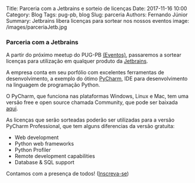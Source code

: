 Title: Parceria com a Jetbrains e sorteio de licenças
Date: 2017-11-16 10:00
Category: Blog
Tags: pug-pb, blog
Slug: parceria
Authors: Fernando Júnior
Summary: Jetbrains libera licenças para sortear nos nossos eventos
image: /images/parceriaJetb.jpg

### Parceria com a Jetbrains

A partir do próximo meetup do PUG-PB [(Eventos)](pages/eventos.html),
passaremos a sortear licenças para utilização em qualquer produto da
[Jetbrains](https://www.jetbrains.com/products).

A empresa conta em seu porfólio com excelentes ferramentas de desenvolvimento,
a exemplo do ótimo [PyCharm](https://www.jetbrains.com/pycharm/),
IDE para desenvolvimento na linguagem de programação Python.

O PyCharm, que funciona nas plataformas Windows, Linux e Mac,
tem uma versão free e open source chamada Community, que pode ser baixada
[aqui](https://www.jetbrains.com/pycharm/download/).

As licenças que serão sorteadas poderão ser utilizadas para a
versão PyCharm Professional, que tem alguns diferencias da versão
gratuita:

* Web development
* Python web frameworks
* Python Profiler
* Remote development capabilities
* Database & SQL support

Contamos com a presença de todos! ([Inscreva-se](https://www.sympla.com.br/meetup-pug-pb-python-user-group-of-paraiba__217120))
